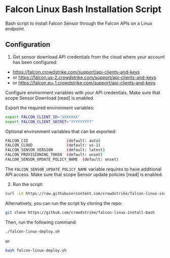 # Falcon Linux Bash Installation Script

Bash script to install Falcon Sensor through the Falcon APIs on a Linux endpoint.

## Configuration

1. Get sensor download API credentials from the cloud where your account has been configured:

  - https://falcon.crowdstrike.com/support/api-clients-and-keys
  - or https://falcon.us-2.crowdstrike.com/support/api-clients-and-keys
  - or https://falcon.eu-1.crowdstrike.com/support/api-clients-and-keys

Configure environment variables with your API credentials. Make sure that scope Sensor Download [read] is enabled.

Export the required environment variables:
```bash
export FALCON_CLIENT_ID="XXXXXXX"
export FALCON_CLIENT_SECRET="YYYYYYYYY"
```

Optional environment variables that can be exported:
```bash
FALCON_CID                 (default: auto)
FALCON_CLOUD               (default: us-1)
FALCON_SENSOR_VERSION      (default: latest)
FALCON_PROVISIONING_TOKEN  (default: unset)
FALCON_SENSOR_UPDATE_POLICY_NAME  (default: unset)
```
The `FALCON_SENSOR_UPDATE_POLICY_NAME` variable requires to have additional API access. Make sure that scope Sensor update policies [read] is enabled.

2. Run the script:

```bash
curl -LO https://raw.githubusercontent.com/crowdstrike/falcon-linux-install-bash/main/falcon-linux-deploy.sh | bash
```

Alternatively, you can run the script by cloning the repo:

```bash
git clone https://github.com/crowdstrike/falcon-linux-install-bash
```

Then, run the following command:

```bash
./falcon-linux-deploy.sh
```
or
```bash
bash falcon-linux-deploy.sh
```
